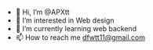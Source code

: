 - 👋 Hi, I’m @APXtt
- 👀 I’m interested in Web design
- 🌱 I’m currently learning web backend
- 📫 How to reach me dfwtt11@gmail.com

<!---
APXtt/APXtt is a ✨ special ✨ repository because its `README.md` (this file) appears on your GitHub profile.
You can click the Preview link to take a look at your changes.
--->
